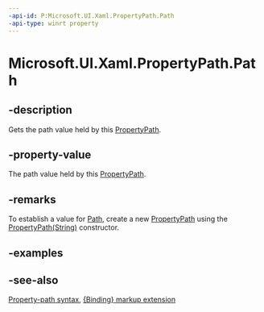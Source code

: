 ```yaml
---
-api-id: P:Microsoft.UI.Xaml.PropertyPath.Path
-api-type: winrt property
---
```


<!-- Property syntax
public string Path { get; }
-->

# Microsoft.UI.Xaml.PropertyPath.Path

## -description
Gets the path value held by this [PropertyPath](propertypath.md).

## -property-value
The path value held by this [PropertyPath](propertypath.md).

## -remarks
To establish a value for [Path](propertypath_path_1221375020.md), create a new [PropertyPath](propertypath.md) using the [PropertyPath(String)](propertypath_propertypath_290278668.md) constructor.

## -examples

## -see-also
[Property-path syntax](/windows/uwp/xaml-platform/property-path-syntax), [{Binding} markup extension](/windows/uwp/xaml-platform/binding-markup-extension)
